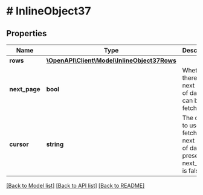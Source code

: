 # # InlineObject37

## Properties

Name | Type | Description | Notes
------------ | ------------- | ------------- | -------------
**rows** | [**\OpenAPI\Client\Model\InlineObject37Rows**](InlineObject37Rows.md) |  |
**next_page** | **bool** | Whether there is a next page of data that can be fetched. |
**cursor** | **string** | The cursor to use to fetch the next page of data. Not present if next_page is false. | [optional]

[[Back to Model list]](../../README.md#models) [[Back to API list]](../../README.md#endpoints) [[Back to README]](../../README.md)

